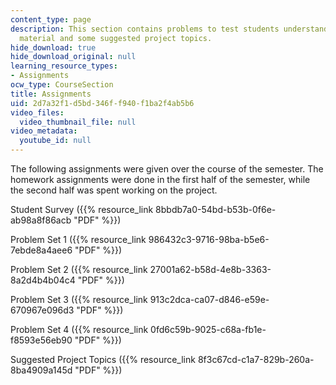 ```yaml
---
content_type: page
description: This section contains problems to test students understanding of course
  material and some suggested project topics.
hide_download: true
hide_download_original: null
learning_resource_types:
- Assignments
ocw_type: CourseSection
title: Assignments
uid: 2d7a32f1-d5bd-346f-f940-f1ba2f4ab5b6
video_files:
  video_thumbnail_file: null
video_metadata:
  youtube_id: null
---
```


The following assignments were given over the course of the semester. The homework assignments were done in the first half of the semester, while the second half was spent working on the project.

Student Survey ({{% resource_link 8bbdb7a0-54bd-b53b-0f6e-ab98a8f86acb "PDF" %}})

Problem Set 1 ({{% resource_link 986432c3-9716-98ba-b5e6-7ebde8a4aee6 "PDF" %}})

Problem Set 2 ({{% resource_link 27001a62-b58d-4e8b-3363-8a2d4b4b04c4 "PDF" %}})

Problem Set 3 ({{% resource_link 913c2dca-ca07-d846-e59e-670967e096d3 "PDF" %}})

Problem Set 4 ({{% resource_link 0fd6c59b-9025-c68a-fb1e-f8593e56eb90 "PDF" %}})

Suggested Project Topics ({{% resource_link 8f3c67cd-c1a7-829b-260a-8ba4909a145d "PDF" %}})